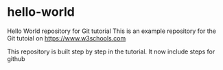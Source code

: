 # hello-world
Hello World repository for Git tutorial
This is an example repository for the Git tutoial on https://www.w3schools.com

This repository is built step by step in the tutorial. 
It now include steps for github
